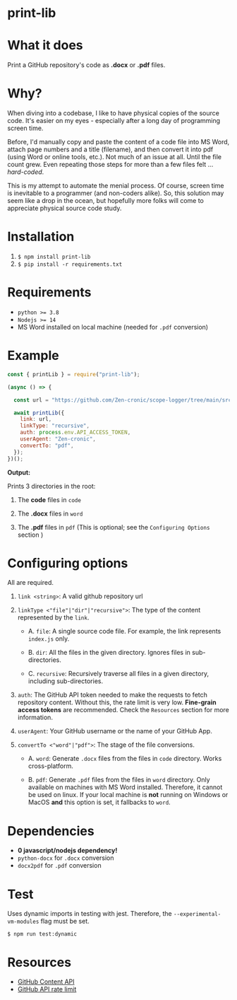# print-lib

# What it does

Print a GitHub repository's code as **.docx** or **.pdf** files.

# Why?

When diving into a codebase, I like to have physical copies of the source code. It's easier on my eyes - especially after a long day of programming screen time.

Before, I'd manually copy and paste the content of a code file into MS Word, attach page numbers and a title (filename), and then convert it into pdf (using Word or online tools, etc.). Not much of an issue at all. Until the file count grew. Even repeating those steps for more than a few files felt ... _hard-coded_.

This is my attempt to automate the menial process. Of course, screen time is inevitable to a programmer (and non-coders alike). So, this solution may seem like a drop in the ocean, but hopefully more folks will come to appreciate physical source code study.

# Installation

1. `$ npm install print-lib`
2. `$ pip install -r requirements.txt`

# Requirements 

- `python >= 3.8`
- `Nodejs >= 14`
- MS Word installed on local machine (needed for `.pdf` conversion)

# Example

```javascript
const { printLib } = require("print-lib");

(async () => {

  const url = "https://github.com/Zen-cronic/scope-logger/tree/main/src";

  await printLib({
    link: url,
    linkType: "recursive",
    auth: process.env.API_ACCESS_TOKEN,
    userAgent: "Zen-cronic",
    convertTo: "pdf",
  });
})();

```

**Output:**

Prints 3 directories in the root:

1. The **code** files in `code` 

2. The **.docx** files in `word`

3. The **.pdf** files in `pdf` (This is optional; see the `Configuring Options` section )

# Configuring options 

All are required. 

1. `link <string>`: A valid github repository url

2. `linkType <"file"|"dir"|"recursive">`: The type of the content represented by the `link`. 
     - A. `file`: A single source code file. For example, the link represents `index.js` only.

     - B. `dir`: All the files in the given directory. Ignores files in sub-directories.

     - C. `recursive`: Recursively traverse all files in a given directory, including sub-directories. 

3. `auth`: The GitHub API token needed to make the requests to fetch repository content. Without this, the rate limit is very low. **Fine-grain access tokens** are recommended.  Check the `Resources` section for more information.

4. `userAgent`: Your GitHub username or the name of your GitHub App. 

5. `convertTo <"word"|"pdf">`: The stage of the file conversions. 
    
    - A. `word`: Generate `.docx` files from the files in `code` directory. Works cross-platform.

    - B. `pdf`: Generate `.pdf` files from the files in `word` directory. Only available on machines with MS Word installed. Therefore, it cannot be used on linux. If your local machine is **not** running on Windows or MacOS **and** this option is set, it fallbacks to `word`.

# Dependencies

-  **0 javascript/nodejs dependency!**
-  `python-docx` for `.docx` conversion
-  `docx2pdf` for `.pdf` conversion


# Test
Uses dynamic imports in testing with jest. Therefore, the `--experimental-vm-modules` flag must be set. 

`$ npm run test:dynamic`

# Resources 

- [GitHub Content API](https://docs.github.com/en/rest/repos/contents?apiVersion=2022-11-28#get-repository-content)
- [GitHub API rate limit](https://docs.github.com/en/rest/using-the-rest-api/rate-limits-for-the-rest-api?apiVersion=2022-11-28)


